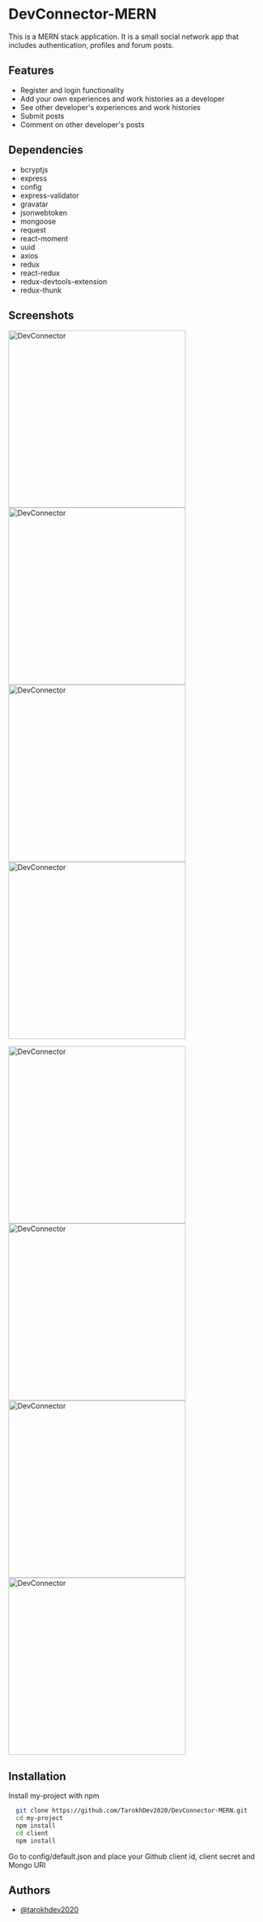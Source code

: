 
# DevConnector-MERN

This is a MERN stack application. It is a small social network app that includes authentication, profiles and forum posts.

## Features
* Register and login functionality
* Add your own experiences and work histories as a developer
* See other developer's experiences and work histories
* Submit posts
* Comment on other developer's posts

## Dependencies

- bcryptjs
- express
- config
- express-validator
- gravatar
- jsonwebtoken
- mongoose
- request
- react-moment
- uuid
- axios
- redux
- react-redux
- redux-devtools-extension
- redux-thunk

## Screenshots
<p float="left">
  <img style={"margin-right": "10px"} src="https://user-images.githubusercontent.com/72879576/174015423-08b32566-3130-48d0-96ab-66c319fe8cd7.png" alt="DevConnector" width="350"/>
  <img style={"margin-right": "10px"} src="https://user-images.githubusercontent.com/72879576/174015429-3f696190-185b-4d9d-9270-84710bb57772.png" alt="DevConnector" width="350"/>
  <img style={"margin-right": "10px"} src="https://user-images.githubusercontent.com/72879576/174015439-baa5c575-b982-41dc-bffb-f343c2453940.png" alt="DevConnector" width="350"/>
  <img src="https://user-images.githubusercontent.com/72879576/174015456-fb6ee9fe-5e17-4fb5-af7a-d5da8c6abbaf.png" alt="DevConnector" width="350"/>
</p>

<p float="left">
  <img style={"margin-right": "10px"} src="https://user-images.githubusercontent.com/72879576/174015492-d6611266-131f-42fc-91ca-71fdd6bfc1e5.png" alt="DevConnector" width="350"/>
  <img style={"margin-right": "10px"} src="https://user-images.githubusercontent.com/72879576/174015515-1db7f4ef-454c-49ed-b308-9a1beb40120a.png" alt="DevConnector" width="350"/>
  <img style={"margin-right": "10px"} src="https://user-images.githubusercontent.com/72879576/174015536-7b66c8b9-f8c3-4c1b-b028-36274b4825e7.png" alt="DevConnector" width="350"/>
  <img src="https://user-images.githubusercontent.com/72879576/174015558-d325560b-5ead-43cc-a7c0-9d912ac7a153.png" alt="DevConnector" width="350"/>
</p>

## Installation

Install my-project with npm

```bash
  git clone https://github.com/TarokhDev2020/DevConnector-MERN.git
  cd my-project
  npm install
  cd client
  npm install
```
Go to config/default.json and place your Github client id, client secret and Mongo URI
## Authors

- [@tarokhdev2020](https://www.github.com/TarokhDev2020)

